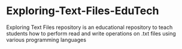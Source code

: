 # Exploring-Text-Files-EduTech
Exploring Text Files repository is an educational repository to teach students how to perform read and write operations on .txt files using various programming languages
